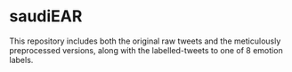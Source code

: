 # saudiEAR
This repository includes both the original raw tweets and the meticulously preprocessed versions, along with the labelled-tweets to one of 8 emotion labels. 
